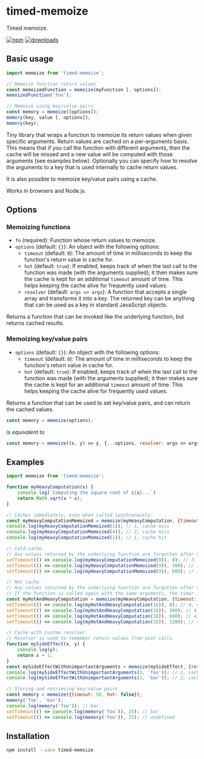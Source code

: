 # timed-memoize
Timed memoize.

[npm-image]: https://img.shields.io/npm/v/timed-memoize.svg
[npm-url]: https://npmjs.org/package/timed-memoize
[downloads-image]: https://img.shields.io/npm/dm/timed-memoize.svg

[![npm][npm-image]][npm-url] [![downloads][downloads-image]][npm-url]

## Basic usage

```js
import memoize from 'timed-memoize';

// Memoize function return values
const memoizedFunction = memoize(myFunction [, options]);
memoizedFunction('foo');

// Memoize using key/value pairs
const memory = memoize([options]);
memory(key, value [, options]);
memory(key);
```

Tiny library that wraps a function to memoize its return values when given specific arguments.
Return values are cached on a per-arguments basis.
This means that if you call the function with different arguments, then the cache will be missed and a new value will be computed with those arguments (see examples below).
Optionally you can specify how to resolve the arguments to a key that is used internally to cache return values.

It is also possible to memoize key/value pairs using a cache.

Works in browsers and Node.js.

## Options

### Memoizing functions

* `fn` (required):
Function whose return values to memoize.
* `options` (default: `{}`):
    An object with the following options:
    * `timeout` (default: `0`):
    The amount of time in milliseconds to keep the function's return value in cache for.
    * `hot` (default: `true`):
    If enabled, keeps track of when the last call to the function was made (with the arguments supplied); it then makes sure the cache is kept for an additional `timeout` amount of time.
    This helps keeping the cache alive for frequently used values.
    * `resolver` (default: `args => args`):
    A function that accepts a single array and transforms it into a key.
    The returned key can be anything that can be used as a key in standard JavaScript objects.
 
 Returns a function that can be invoked like the underlying function, but returns cached results.
 
### Memoizing key/value pairs
 
* `options` (default: `{}`):
    An object with the following options:
    * `timeout` (default: `0`):
    The amount of time in milliseconds to keep the function's return value in cache for.
    * `hot` (default: `true`):
    If enabled, keeps track of when the last call to the function was made (with the arguments supplied); it then makes sure the cache is kept for an additional `timeout` amount of time.
    This helps keeping the cache alive for frequently used values.

Returns a function that can be used to set key/value pairs, and can return the cached values.

```js
const memory = memoize(options);
```
*is equivalent to*
```js
const memory = memoize((x, y) => y, {...options, resolver: args => args[0]});
```

## Examples

```js
import memoize from 'timed-memoize';

function myHeavyComputation(x) {
    console.log(`Computing the square root of ${x}...`)
    return Math.sqrt(x * x);
}

// Caches immediately, even when called synchronously.
const myHeavyComputationMemoized = memoize(myHeavyComputation, {timeout: 500, hot: false});
console.log(myHeavyComputationMemoized(1)); // 1, cache miss
console.log(myHeavyComputationMemoized(4)); // 2, cache miss
console.log(myHeavyComputationMemoized(1)); // 1, cache hit

// Cold cache.
// Any values returned by the underlying function are forgotten after 500ms.
setTimeout(() => console.log(myHeavyComputationMemoized(9)), 0); // 3, cache miss
setTimeout(() => console.log(myHeavyComputationMemoized(9)), 300); // 3, cache hit
setTimeout(() => console.log(myHeavyComputationMemoized(9)), 600); // 3, cache miss

// Hot cache.
// Any values returned by the underlying function are forgotten after 500ms.
// If the function is called again with the same arguments, the timer is reset. 
const myHotAndHeavyComputation = memoize(myHeavyComputation, {timeout: 500, hot: true});
setTimeout(() => console.log(myHotAndHeavyComputation(16)), 0); // 4, cache miss
setTimeout(() => console.log(myHotAndHeavyComputation(16)), 300); // 4, cache hit
setTimeout(() => console.log(myHotAndHeavyComputation(16)), 600); // 4, cache hit
setTimeout(() => console.log(myHotAndHeavyComputation(16)), 1200); // 4, cache miss

// Cache with custom resolver.
// Resolver is used to remember return values from past calls.
function mySideEffect(x, y) {
    console.log(y);
    return x + 1;
}
const mySideEffectWithUnimportantArguments = memoize(mySideEffect, {resolver: args => args[0]});
console.log(mySideEffectWithUnimportantArguments(1, 'foo')); // 2, cache miss
console.log(mySideEffectWithUnimportantArguments(1, 'bar')); // 2, cache hit

// Storing and retrieving key/value pairs
const memory = memoize({timeout: 50, hot: false});
memory('foo', 'bar');
console.log(memory('foo')); // bar
setTimeout(() => console.log(memory('foo')), 25); // bar
setTimeout(() => console.log(memory('foo')), 75); // undefined
```

## Installation

```bash
npm install --save timed-memoize
```
